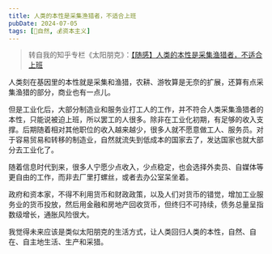 ```yaml
---
title: 人类的本性是采集渔猎者，不适合上班
pubDate: 2024-07-05
tags: [🌳自然, 💰资本主义]
---
```


> 转自我的知乎专栏《太阳朋克》：[【随感】人类的本性是采集渔猎者，不适合上班](https://zhuanlan.zhihu.com/p/670283787)

人类刻在基因里的本性就是采集和渔猎，农耕、游牧算是无奈的扩展，还算有点采集渔猎的部分，商业也有一点儿。

但是工业化后，大部分制造业和服务业打工人的工作，并不符合人类采集渔猎者的本性，只能说被迫上班，所以罢工的人很多。除非在工业化初期，有足够的收入支撑。后期随着相对其他职位的收入越来越少，很多人就不愿意做工人、服务员。对于容易贸易和转移的制造业，自然就流失到低成本的国家去了，发达国家也就大部分去工业化了。

随着信息时代到来，很多人宁愿少点收入，少点稳定，也会选择外卖员、自媒体等更自由的工作，而非去厂里打螺丝，或者去办公室呆坐着。

政府和资本家，不得不利用货币和财政政策，以及人们对货币的错觉，增加工业服务业的货币投放，然后用金融和房地产回收货币，但终归不可持续，债务总量呈指数级增长，通胀风险很大。

我觉得未来应该是类似太阳朋克的生活方式，让人类回归人类的本性，自然、自在、自主地生活、生产和采猎。
